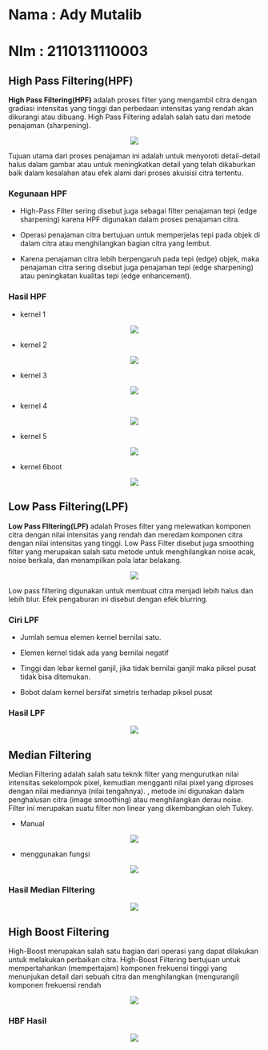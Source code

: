 # Nama : Ady Mutalib 
# NIm : 2110131110003

## __High Pass Filtering(HPF)__

__High Pass Filtering(HPF)__ adalah proses filter yang mengambil citra dengan gradiasi intensitas yang tinggi dan perbedaan intensitas yang rendah akan dikurangi atau dibuang. High Pass Filtering adalah salah satu dari metode penajaman (sharpening).

<p align="center"><img src="img/HPF_code"></p>

Tujuan utama dari proses penajaman ini adalah untuk menyoroti detail-detail halus dalam gambar atau untuk meningkatkan detail yang telah dikaburkan baik dalam kesalahan atau efek alami dari proses akuisisi citra tertentu.

### __Kegunaan HPF__

- High-Pass Filter sering disebut juga sebagai filter penajaman tepi (edge sharpening) karena HPF digunakan dalam proses penajaman citra.

- Operasi penajaman citra bertujuan untuk memperjelas tepi pada objek di dalam citra atau menghilangkan bagian citra yang lembut.

- Karena penajaman citra lebih berpengaruh pada tepi (edge) objek, maka penajaman citra sering disebut juga penajaman tepi (edge sharpening) atau peningkatan kualitas tepi (edge enhancement).

### __Hasil HPF__

- kernel 1

<p align="center"><img src="img/HPF_kernel1"></p>

- kernel 2

<p align="center"><img src="img/HPF_kernel2"></p>

- kernel 3

<p align="center"><img src="img/HPF_kernel3"></p>

- kernel 4

<p align="center"><img src="img/HPF_kernel4"></p>

- kernel 5

<p align="center"><img src="img/HPF_kernel5"></p>

- kernel 6boot

<p align="center"><img src="img/HPF_kernel6"></p>


## __Low Pass Filtering(LPF)__

__Low Pass FIltering(LPF)__ adalah Proses filter yang melewatkan komponen citra dengan nilai intensitas yang rendah dan meredam komponen citra dengan nilai intensitas yang tinggi. Low Pass Filter disebut juga smoothing filter yang merupakan salah satu metode untuk menghilangkan noise acak, noise berkala, dan menampilkan pola latar belakang.

<p align="center"><img src="img/LPF_code"></p>

Low pass filtering digunakan untuk membuat citra menjadi lebih halus dan lebih blur. Efek pengaburan ini disebut dengan efek blurring.

### __Ciri LPF__

- Jumlah semua elemen kernel bernilai satu.

- Elemen kernel tidak ada yang bernilai negatif

- Tinggi dan lebar kernel ganjil, jika tidak bernilai ganjil maka piksel pusat tidak bisa ditemukan.

- Bobot dalam kernel bersifat simetris terhadap piksel pusat

### __Hasil LPF__

<p align="center"><img src="img/LPF_Hasil"></p>


## __Median Filtering__

Median Filtering adalah salah satu teknik filter yang mengurutkan nilai intensitas sekelompok pixel, kemudian mengganti nilai pixel yang diproses dengan nilai mediannya (nilai tengahnya). , metode ini digunakan dalam penghalusan citra (image smoothing) atau menghilangkan derau noise. Filter ini merupakan suatu filter non linear yang dikembangkan oleh Tukey.


- Manual

<p align="center"><img src="img/MF_Manual"></p>


- menggunakan fungsi

<p align="center"><img src="img/MF_code.png"></p>


### __Hasil Median Filtering__

<p align="center"><img src="img/MF_Hasil"></p>


## __High Boost Filtering__

High-Boost merupakan salah satu bagian dari operasi yang dapat dilakukan untuk melakukan perbaikan citra. High-Boost Filtering bertujuan untuk mempertahankan (mempertajam) komponen frekuensi tinggi yang menunjukan detail dari sebuah citra dan menghilangkan (mengurangi) komponen frekuensi rendah


<p align="center"><img src="img/HBF_code"></p>


### __HBF Hasil__

<p align="center"><img src="img/HBF_Hasil"></p>